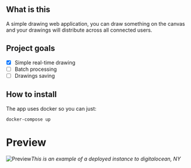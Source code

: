 ## What is this
A simple drawing web application, you can draw something on the canvas and your drawings will distribute across all connected users.

## Project goals
- [x] Simple real-time drawing
- [ ] Batch processing
- [ ] Drawings saving

## How to install
The app uses docker so you can just:
```
docker-compose up
```

# Preview
![Preview](https://giant.gfycat.com/WeePointlessGuernseycow.gif)*This is an example of a deployed instance to digitalocean, NY*
